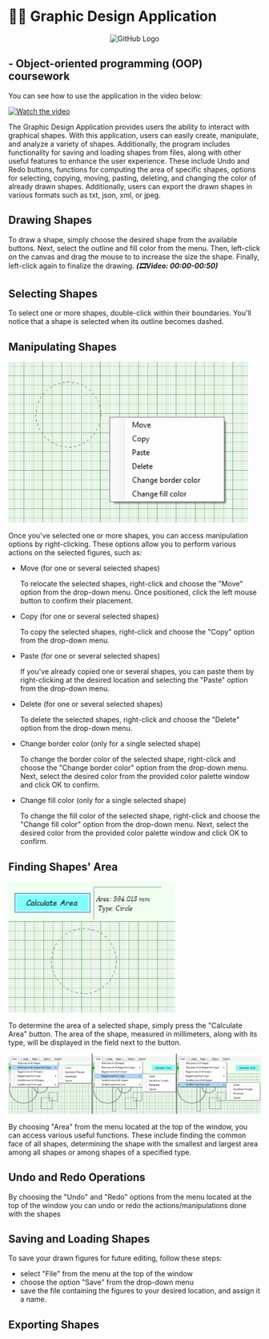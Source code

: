 # 👩‍💻 Graphic Design Application
<p align="center">
  <img src="https://github.com/Gabriela-Milusheva/GraphicApplication_OOP/blob/master/Resources/logo.ico" alt="GitHub Logo" width="100">
</p>

## - Object-oriented programming (OOP) coursework

You can see how to use the application in the video below:

[![Watch the video](https://img.youtube.com/vi/HaZKv9p3VdY/0.jpg)](https://youtu.be/HaZKv9p3VdY)

The Graphic Design Application provides users the ability to interact with graphical shapes. With this application, users can easily create, manipulate, and analyze a variety of shapes. Additionally, the program includes functionality for saving and loading shapes from files, along with other useful features to enhance the user experience. These include Undo and Redo buttons, functions for computing the area of specific shapes, options for selecting, copying, moving, pasting, deleting, and changing the color of already drawn shapes. Additionally, users can export the drawn shapes in various formats such as txt, json, xml, or jpeg.

## Drawing Shapes

To draw a shape, simply choose the desired shape from the available buttons. Next, select the outline and fill color from the menu. Then, left-click on the canvas and drag the mouse to to increase the size the shape. Finally, left-click again to finalize the drawing. **_(🎞Video: 00:00-00:50)_**

## Selecting Shapes

To select one or more shapes, double-click within their boundaries. You'll notice that a shape is selected when its outline becomes dashed.

## Manipulating Shapes

<img src="https://github.com/Gabriela-Milusheva/GraphicApplication_OOP/blob/master/Resources/drop-down_menu.jpg" alt="Drop-down menu">

Once you've selected one or more shapes, you can access manipulation options by right-clicking. These options allow you to perform various actions on the selected figures, such as:

- Move (for one or several selected shapes)
  
  To relocate the selected shapes, right-click and choose the "Move" option from the drop-down menu. Once positioned, click the left mouse button to confirm their placement.
  
- Copy (for one or several selected shapes)
  
  To copy the selected shapes, right-click and choose the "Copy" option from the drop-down menu.
  
- Paste (for one or several selected shapes)

  If you've already copied one or several shapes, you can paste them by right-clicking at the desired location and selecting the "Paste" option from the drop-down menu.
  
- Delete (for one or several selected shapes)

  To delete the selected shapes, right-click and choose the "Delete" option from the drop-down menu.
  
- Change border color (only for a single selected shapе)

  To change the border color of the selected shape, right-click and choose the "Change border color" option from the drop-down menu. Next, select the desired color from the provided color palette window and click OK to confirm.
  
- Change fill color (only for a single selected shape)

  To change the fill color of the selected shape, right-click and choose the "Change fill color" option from the drop-down menu. Next, select the desired color from the provided color palette window and click OK to confirm.

## Finding Shapes' Area

<img src="https://github.com/Gabriela-Milusheva/GraphicApplication_OOP/blob/master/Resources/calculate_area.jpg" alt="Calculate Area button">

To determine the area of a selected shape, simply press the "Calculate Area" button. The area of the shape, measured in millimeters, along with its type, will be displayed in the field next to the button.

<img src="https://github.com/Gabriela-Milusheva/GraphicApplication_OOP/blob/master/Resources/area.jpg" alt="Area menu">

By choosing "Area" from the menu located at the top of the window, you can access various useful functions. These include finding the common face of all shapes, determining the shape with the smallest and largest area among all shapes or among shapes of a specified type.

## Undo and Redo Operations

By choosing the "Undo" and "Redo" options from the menu located at the top of the window you can undo or redo the actions/manipulations done with the shapes

## Saving and Loading Shapes

To save your drawn figures for future editing, follow these steps: 
- select "File" from the menu at the top of the window
- choose the option "Save" from the drop-down menu
-  save the file containing the figures to your desired location, and assign it a name.

## Exporting Shapes
